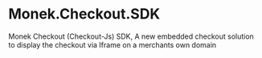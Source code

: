 # Monek.Checkout.SDK
Monek Checkout (Checkout-Js) SDK, A new embedded checkout solution to display the checkout via Iframe on a merchants own domain
